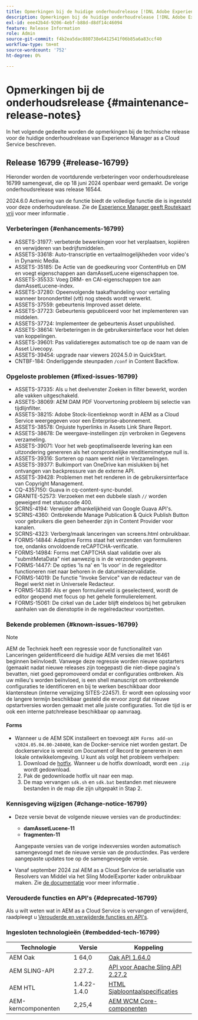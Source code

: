 ```yaml
---
title: Opmerkingen bij de huidige onderhoudrelease [!DNL Adobe Experience Manager] as a Cloud Service.
description: Opmerkingen bij de huidige onderhoudrelease [!DNL Adobe Experience Manager] as a Cloud Service.
exl-id: eee42b4d-9206-4ebf-b88d-d8df14c46094
feature: Release Information
role: Admin
source-git-commit: f4b2ea5dac880738e6412541f06b85a6a83ccf40
workflow-type: tm+mt
source-wordcount: '752'
ht-degree: 0%

---
```


# Opmerkingen bij de onderhoudsrelease {#maintenance-release-notes}

In het volgende gedeelte worden de opmerkingen bij de technische release voor de huidige onderhoudrelease van Experience Manager as a Cloud Service beschreven.

## Release 16799 {#release-16799}

Hieronder worden de voortdurende verbeteringen voor onderhoudsrelease 16799 samengevat, die op 18 juni 2024 openbaar werd gemaakt. De vorige onderhoudsrelease was release 16544.

2024.6.0 Activering van de functie biedt de volledige functie die is ingesteld voor deze onderhoudsrelease. Zie de [Experience Manager geeft Routekaart vrij](https://experienceleague.adobe.com/en/docs/experience-manager-release-information/aem-release-updates/update-releases-roadmap) voor meer informatie .

### Verbeteringen {#enhancements-16799}

* ASSETS-31977: verbeterde bewerkingen voor het verplaatsen, kopiëren en verwijderen van bedrijfsmiddelen.
* ASSETS-33618: Auto-transcriptie en vertaalmogelijkheden voor video&#39;s in Dynamic Media.
* ASSETS-35185: De Actie van de goedkeuring voor ContentHub en DM en voegt eigenschappen aan damAssetLucene eigenschappen toe.
* ASSETS-35533: Voeg DRM- en CAI-eigenschappen toe aan damAssetLucene-index.
* ASSETS-37280: Opeenvolgende taakafhandeling voor vertaling wanneer bronondertitel (vtt) nog steeds wordt verwerkt.
* ASSETS-37559: gebeurtenis Improved asset delete.
* ASSETS-37723: Gebeurtenis gepubliceerd voor het implementeren van middelen.
* ASSETS-37724: Implementeer de gebeurtenis Asset unpublished.
* ASSETS-38614: Verbeteringen in de gebruikersinterface voor het delen van koppelingen.
* ASSETS-39601: Pas validatieregex automatisch toe op de naam van de Asset Livecopy.
* ASSETS-39454: upgrade naar viewers 2024.5.0 in QuickStart.
* CNTBF-184: Onderliggende steunpaden `/conf` in Content Backflow.

### Opgeloste problemen {#fixed-issues-16799}

* ASSETS-37335: Als u het deelvenster Zoeken in filter bewerkt, worden alle vakken uitgeschakeld.
* ASSETS-38069: AEM DAM PDF Voorvertoning probleem bij selectie van tijdlijnfilter.
* ASSETS-38215: Adobe Stock-licentieknop wordt in AEM as a Cloud Service weergegeven voor een Enterprise-abonnement.
* ASSETS-38578: Onjuiste hyperlinks in Assets Link Share Report.
* ASSETS-38678: De weergave-instellingen zijn verbroken in Gegevens verzameling.
* ASSETS-39071: Voor het web geoptimaliseerde levering kan een uitzondering genereren als het oorspronkelijke renditiemimetype null is.
* ASSETS-39316: Sorteren op naam werkt niet in Verzamelingen.
* ASSETS-39377: Bulkimport van OneDrive kan mislukken bij het ontvangen van backpressure van de externe API.
* ASSETS-39428: Problemen met het renderen in de gebruikersinterface van Copyright Management.
* CQ-4357150: Guava in cq-content-sync-bundel.
* GRANITE-52573: Verzoeken met een dubbele slash `//` worden geweigerd met statuscode 400.
* SCRNS-4194: Verwijder afhankelijkheid van Google Guava API&#39;s.
* SCRNS-4360: Ontbrekende Manage Publication &amp; Quick Publish Button voor gebruikers die geen beheerder zijn in Content Provider voor kanalen.
* SCRNS-4323: Verberg/maak lanceringen van screens.html onbruikbaar.
* FORMS-14844: Adaptive Forms staat het verzenden van formulieren toe, ondanks onvoldoende reCAPTCHA-verificatie.
* FORMS-14984: Forms met CAPTCHA slaat validatie over als &quot;submitMetaData&quot; niet aanwezig is in de verzonden gegevens.
* FORMS-14477: De opties &#39;Is na&#39; en &#39;Is voor&#39; in de regeleditor functioneren niet naar behoren in de datumkiezervalidatie.
* FORMS-14019: De functie &quot;Invoke Service&quot; van de redacteur van de Regel werkt niet in Universele Redacteur.
* FORMS-14336: Als er geen formulierveld is geselecteerd, wordt de editor geopend met focus op het gehele formulierelement.
* FORMS-15061: De cirkel van de Lader blijft eindeloos bij het gebruiken aanhalen van de dienstoptie in de regelredacteur voortzetten.

### Bekende problemen {#known-issues-16799}

>[!NOTE]
> AEM de Techniek heeft een regressie voor de functionaliteit van Lanceringen geïdentificeerd die huidige AEM versies die met 16461 beginnen beïnvloedt. Vanwege deze regressie worden nieuwe opstarters (gemaakt nadat nieuwe releases zijn toegepast) die niet-diepe pagina&#39;s bevatten, niet goed gepromoveerd omdat er configuraties ontbreken.
> Als uw milieu&#39;s worden beïnvloed, is een shell manuscript om ontbrekende configuraties te identificeren en bij te werken beschikbaar door klantensteun (interne verwijzing SITES-22457).
> Er wordt een oplossing voor de langere termijn beschikbaar gesteld die ervoor zorgt dat nieuwe opstartversies worden gemaakt met alle juiste configuraties. Tot die tijd is er ook een interne patchrelease beschikbaar op aanvraag.

#### Forms

* Wanneer u de AEM SDK installeert en toevoegt `AEM Forms add-on v2024.05.04.00-240400`, kan de Docker-service niet worden gestart. De dockerservice is vereist om Document of Record te genereren in een lokale ontwikkelomgeving. U kunt als volgt het probleem verhelpen:
   1. Download de [hotfix](/help/forms/assets/sdk_hotfix.zip). Wanneer u de hotfix downloadt, wordt een `.zip` wordt gedownload.
   1. Pak de gedownloade hotfix uit naar een map.
   1. De map vervangen `sdk.sh` en `sdk.bat` bestanden met nieuwere bestanden in de map die zijn uitgepakt in Stap 2.

### Kennisgeving wijzigen {#change-notice-16799}

* Deze versie bevat de volgende nieuwe versies van de productindex:
   * **damAssetLucene-11**
   * **fragmenten-11**

  Aangepaste versies van de vorige indexversies worden automatisch samengevoegd met de nieuwe versie van de productindex. Pas verdere aangepaste updates toe op de samengevoegde versie.

* Vanaf september 2024 zal AEM as a Cloud Service de serialisatie van Resolvers van Middel via het Sling ModelExporter kader onbruikbaar maken. Zie [de documentatie](/help/implementing/developing/hybrid/disallow-the-serialization-of-resourceresolvers-via-sling-model-exporter.md) voor meer informatie .

### Verouderde functies en API&#39;s {#deprecated-16799}

Als u wilt weten wat in AEM as a Cloud Service is vervangen of verwijderd, raadpleegt u [Verouderde en verwijderde functies en API&#39;s](/help/release-notes/deprecated-removed-features.md).

### Ingesloten technologieën {#embedded-tech-16799}

| Technologie | Versie | Koppeling |
|---|---|---|
| AEM Oak | 1 64,0 | [Oak API 1.64.0](https://www.javadoc.io/doc/org.apache.jackrabbit/oak-api/1.64.0/index.html) |
| AEM SLING-API | 2.27.2. | [API voor Apache Sling API 2.27.2](https://www.javadoc.io/doc/org.apache.sling/org.apache.sling.api/latest/index.html) |
| AEM HTL | 1.4.22-1.4.0 | [HTML Sjabloontaalspecificaties](https://github.com/adobe/htl-spec) |
| AEM-kerncomponenten | 2,25,4 | [AEM WCM Core-componenten](https://github.com/adobe/aem-core-wcm-components) |
